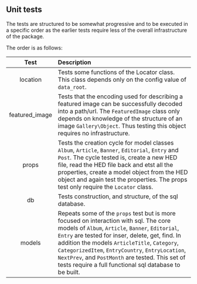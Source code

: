 ## Unit tests
The tests are structured to be somewhat progressive and to be executed in a specific order as the earlier tests require less of the overall infrastructure of the package.

The order is as follows:

| Test   | Description      |
|:------:|:----------------|
| location| Tests some functions of the Locator class. This class depends only on the config value of `data_root`.
| featured_image| Tests that the encoding used for describing a featured image can be successfully decoded into a path/url. The `FeaturedImage` class only depends on knowledge of the structure of an image `Gallery\Object`. Thus testing this object requires no infrastructure.
| props | Tests the creation cycle for model classes `Album`, `Article`, `Banner`, `Editorial`, `Entry` and `Post`. The cycle tested is, create a new HED file, read the HED file back and etst all the properties, create a model object from the HED object and again test the properties. The props test only require the `Locator` class. |
| db | Tests construction, and structure, of the sql database. | 
| models | Repeats some of the `props` test but is more focused on interaction with sql. The core models of `Album`, `Article`, `Banner`, `Editorial`, `Entry` are tested for inser, delete, get, find. In addition the models `ArticleTitle`, `Category`, `CategorizedItem`, `EntryCountry`, `EntryLocation`, `NextPrev`, and `PostMonth` are tested. This set of tests require a full functional sql database to be built.
